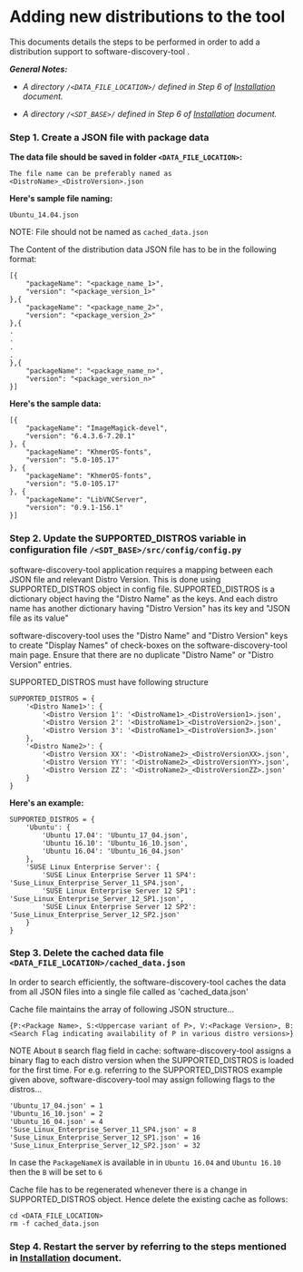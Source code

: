 # Adding new distributions to the tool

This documents details the steps to be performed in order to add a distribution support to software-discovery-tool . 

_**General Notes:**_ 	

 * _A directory `/<DATA_FILE_LOCATION>/` defined in Step 6 of [Installation](Installation.md) document._

 * _A directory `/<SDT_BASE>/` defined in Step 6 of [Installation](Installation.md) document._

### Step 1. Create a JSON file with package data

**The data file should be saved in folder `<DATA_FILE_LOCATION>`:**

    The file name can be preferably named as <DistroName>_<DistroVersion>.json

**Here's sample file naming:**

    Ubuntu_14.04.json

NOTE: File should not be named as `cached_data.json`

The Content of the distribution data JSON file has to be in the following format:

```
[{
    "packageName": "<package_name_1>",
    "version": "<package_version_1>"
},{
    "packageName": "<package_name_2>",
    "version": "<package_version_2>"
},{
.
.
.
.
},{
    "packageName": "<package_name_n>",
    "version": "<package_version_n>"
}]
```

**Here's the sample data:**

```
[{
    "packageName": "ImageMagick-devel",
    "version": "6.4.3.6-7.20.1"
}, {
    "packageName": "KhmerOS-fonts",
    "version": "5.0-105.17"
}, {
    "packageName": "KhmerOS-fonts",
    "version": "5.0-105.17"
}, {
    "packageName": "LibVNCServer",
    "version": "0.9.1-156.1"
}]
```

### Step 2. Update the SUPPORTED_DISTROS variable in configuration file `/<SDT_BASE>/src/config/config.py`
software-discovery-tool application requires a mapping between each JSON file and relevant Distro Version.  This is done using SUPPORTED_DISTROS object in config file.
SUPPORTED_DISTROS is a dictionary object having the "Distro Name" as the keys.  And each distro name has another dictionary having "Distro Version" has its key and "JSON file as its value"

software-discovery-tool uses the "Distro Name" and "Distro Version" keys to create "Display Names" of check-boxes on the software-discovery-tool main page.  Ensure that there are no duplicate 
"Distro Name" or "Distro Version" entries.

SUPPORTED_DISTROS must have following structure
```
SUPPORTED_DISTROS = {
    '<Distro Name1>': {
        '<Distro Version 1': '<DistroName1>_<DistroVersion1>.json',
        '<Distro Version 2': '<DistroName1>_<DistroVersion2>.json',
        '<Distro Version 3': '<DistroName1>_<DistroVersion3>.json'
    },
    '<Distro Name2>': {
        '<Distro Version XX': '<DistroName2>_<DistroVersionXX>.json',
        '<Distro Version YY': '<DistroName2>_<DistroVersionYY>.json',
        '<Distro Version ZZ': '<DistroName2>_<DistroVersionZZ>.json'
    }
}
```

**Here's an example:**
```
SUPPORTED_DISTROS = {
    'Ubuntu': {
        'Ubuntu 17.04': 'Ubuntu_17_04.json',
        'Ubuntu 16.10': 'Ubuntu_16_10.json',
        'Ubuntu 16.04': 'Ubuntu_16_04.json'
    }, 
    'SUSE Linux Enterprise Server': {
        'SUSE Linux Enterprise Server 11 SP4': 'Suse_Linux_Enterprise_Server_11_SP4.json',
        'SUSE Linux Enterprise Server 12 SP1': 'Suse_Linux_Enterprise_Server_12_SP1.json',
        'SUSE Linux Enterprise Server 12 SP2': 'Suse_Linux_Enterprise_Server_12_SP2.json'
    }
}
```

### Step 3. Delete the cached data file `<DATA_FILE_LOCATION>/cached_data.json`
In order to search efficiently, the software-discovery-tool caches the data from all JSON files into a single file called as 'cached_data.json'

Cache file maintains the array of following JSON structure...

`{P:<Package Name>, S:<Uppercase variant of P>, V:<Package Version>, B: <Search Flag indicating availability of P in various distro versions>}`

NOTE About `B` search flag field in cache:  software-discovery-tool assigns a binary flag to each distro version when the SUPPORTED_DISTROS is loaded for the first time.  For e.g. referring to the SUPPORTED_DISTROS example given above,
software-discovery-tool may assign following flags to the distros...
```
'Ubuntu_17_04.json' = 1
'Ubuntu_16_10.json' = 2
'Ubuntu_16_04.json' = 4
'Suse_Linux_Enterprise_Server_11_SP4.json' = 8
'Suse_Linux_Enterprise_Server_12_SP1.json' = 16
'Suse_Linux_Enterprise_Server_12_SP2.json' = 32
```
In case the `PackageNameX` is available in in `Ubuntu 16.04` and `Ubuntu 16.10` then the `B` will be set to `6`

Cache file has to be regenerated whenever there is a change in SUPPORTED_DISTROS object.  Hence delete the existing cache as follows:

```
cd <DATA_FILE_LOCATION>
rm -f cached_data.json
```

### Step 4. Restart the server by referring to the steps mentioned in [Installation](Installation.md) document.
